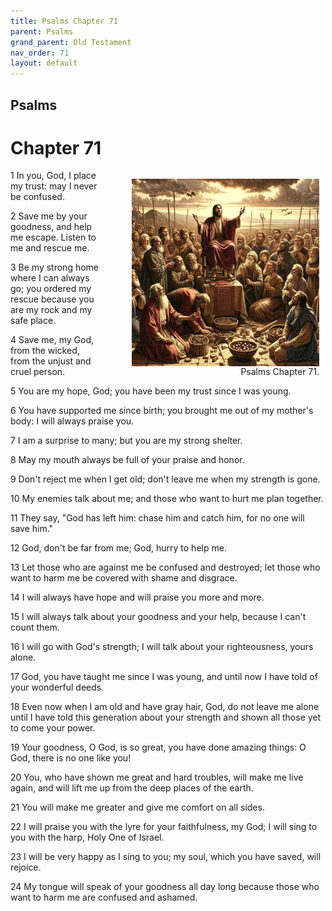 ```yaml
---
title: Psalms Chapter 71
parent: Psalms
grand_parent: Old Testament
nav_order: 71
layout: default
---
```


## Psalms

# Chapter 71

<figure style="float: right; margin-right: 10px;">
    <img src="/assets/Image/Psalms/500/71.jpg" alt="Psalms Chapter 71" style="width: 300px; height: 300px; float: right;padding-left: 10px;"/>
    <figcaption style="clear: both;text-align: right;">Psalms Chapter 71.</figcaption>
</figure>
1 In you, God, I place my trust: may I never be confused.

2 Save me by your goodness, and help me escape. Listen to me and rescue me.

3 Be my strong home where I can always go; you ordered my rescue because you are my rock and my safe place.

4 Save me, my God, from the wicked, from the unjust and cruel person.

5 You are my hope, God; you have been my trust since I was young.

6 You have supported me since birth; you brought me out of my mother's body: I will always praise you.

7 I am a surprise to many; but you are my strong shelter.

8 May my mouth always be full of your praise and honor.

9 Don't reject me when I get old; don't leave me when my strength is gone.

10 My enemies talk about me; and those who want to hurt me plan together.

11 They say, "God has left him: chase him and catch him, for no one will save him."

12 God, don't be far from me; God, hurry to help me.

13 Let those who are against me be confused and destroyed; let those who want to harm me be covered with shame and disgrace.

14 I will always have hope and will praise you more and more.

15 I will always talk about your goodness and your help, because I can't count them.

16 I will go with God's strength; I will talk about your righteousness, yours alone.

17 God, you have taught me since I was young, and until now I have told of your wonderful deeds.

18 Even now when I am old and have gray hair, God, do not leave me alone until I have told this generation about your strength and shown all those yet to come your power.

19 Your goodness, O God, is so great, you have done amazing things: O God, there is no one like you!

20 You, who have shown me great and hard troubles, will make me live again, and will lift me up from the deep places of the earth.

21 You will make me greater and give me comfort on all sides.

22 I will praise you with the lyre for your faithfulness, my God; I will sing to you with the harp, Holy One of Israel.

23 I will be very happy as I sing to you; my soul, which you have saved, will rejoice.

24 My tongue will speak of your goodness all day long because those who want to harm me are confused and ashamed.


